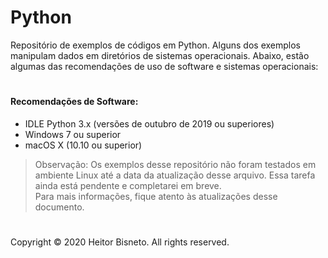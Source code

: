 # Python

Repositório de exemplos de códigos em Python. Alguns dos exemplos manipulam dados em diretórios de sistemas operacionais. Abaixo, estão algumas das recomendações de uso de software e sistemas operacionais:

#
#### Recomendações de Software:
- IDLE Python 3.x (versões de outubro de 2019 ou superiores)
- Windows 7 ou superior
- macOS X (10.10 ou superior)

> Observação: Os exemplos desse repositório não foram testados em ambiente Linux até a data da atualização desse arquivo. Essa tarefa ainda está pendente e completarei em breve.
> <br> Para mais informações, fique atento às atualizações desse documento.


#

Copyright © 2020 Heitor Bisneto. All rights reserved.